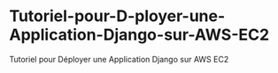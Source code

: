 # Tutoriel-pour-D-ployer-une-Application-Django-sur-AWS-EC2
Tutoriel pour Déployer une Application Django sur AWS EC2
